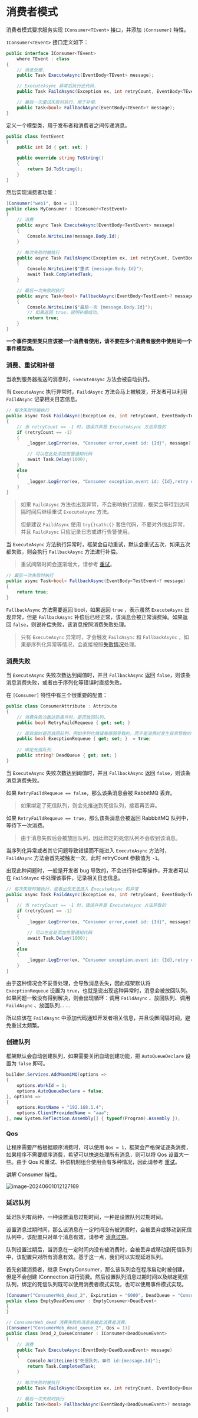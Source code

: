 # 消费者模式

消费者模式要求服务实现 `IConsumer<TEvent>` 接口，并添加 `[Connsumer]` 特性。



`IConsumer<TEvent>` 接口定义如下：

```csharp
public interface IConsumer<TEvent>
    where TEvent : class
{
    // 消息处理.
    public Task ExecuteAsync(EventBody<TEvent> message);

    // ExecuteAsync 异常后执行此代码.
    public Task FaildAsync(Exception ex, int retryCount, EventBody<TEvent>? message);

    // 最后一次重试失败时执行，用于补偿.
    public Task<bool> FallbackAsync(EventBody<TEvent>? message);
}
```



定义一个模型类，用于发布者和消费者之间传递消息。

```csharp
public class TestEvent
{
	public int Id { get; set; }

	public override string ToString()
	{
		return Id.ToString();
	}
}
```



然后实现消费者功能：

```csharp
[Consumer("web1", Qos = 1)]
public class MyConsumer : IConsumer<TestEvent>
{
	// 消费
	public async Task ExecuteAsync(EventBody<TestEvent> message)
	{
		Console.WriteLine(message.Body.Id);
	}

	// 每次失败时被执行
	public async Task FaildAsync(Exception ex, int retryCount, EventBody<TestEvent>? message)
	{
		Console.WriteLine($"重试 {message.Body.Id}");
		await Task.CompletedTask;
	}

	// 最后一次失败时执行
	public async Task<bool> FallbackAsync(EventBody<TestEvent>? message)
	{
		Console.WriteLine($"最后一次 {message.Body.Id}");
        // 如果返回 true，说明补偿成功。
		return true;
	}
}
```



**一个事件类型类只应该被一个消费者使用，请不要在多个消费者服务中使用同一个事件模型类。**



### 消费、重试和补偿

当收到服务器推送的消息时，`ExecuteAsync` 方法会被自动执行。



当 `ExecuteAsync` 执行异常时，`FaildAsync` 方法会马上被触发，开发者可以利用 `FaildAsync` 记录相关日志信息。

```csharp
// 每次失败时被执行
public async Task FaildAsync(Exception ex, int retryCount, EventBody<TestEvent>? message)
{
	// 当 retryCount == -1 时，错误并非是 ExecuteAsync 方法导致的
	if (retryCount == -1)
	{
		_logger.LogError(ex, "Consumer error,event id: {Id}", message?.Id);

		// 可以在此处添加告警通知代码
		await Task.Delay(1000);
	}
	else
	{
		_logger.LogError(ex, "Consumer exception,event id: {Id},retry count: {retryCount}", message!.Id, retryCount);
	}
}
```

> 如果 `FaildAsync` 方法也出现异常，不会影响执行流程，框架会等待到达间隔时间后继续重试 `ExecuteAsync` 方法。
>
> 但是建议 `FaildAsync` 使用 `try{}cathc{}` 套住代码，不要对外抛出异常，并且 `FaildAsync` 只应记录日志或进行告警使用。



当 `ExecuteAsync` 方法执行异常时，框架会自动重试，默认会重试五次，如果五次都失败，则会执行 `FallbackAsync` 方法进行补偿。

> 重试间隔时间会逐渐增大，请参考 [重试](5.retry.md)。

```csharp
// 最后一次失败时执行
public async Task<bool> FallbackAsync(EventBody<TestEvent>? message)
{
	return true;
}
```



`FallbackAsync` 方法需要返回 bool，如果返回 `true` ，表示虽然 `ExecuteAsync` 出现异常，但是 `FallbackAsync` 补偿后已经正常，该消息会被正常消费掉。如果返回 `false`，则说补偿失败，该消息按照消费失败处理。

> 只有 `ExecuteAsync` 异常时，才会触发 `FaildAsync`  和 `FallbackAsync` ，如果是序列化异常等情况，会直接按照[失败情况](#失败情况)处理。



### 消费失败

当 `ExecuteAsync` 失败次数达到阈值时，并且 `FallbackAsync` 返回 `false`，则该条消息消费失败，或者由于序列化等错误时直接失败。



在 `[Consumer]` 特性中有三个很重要的配置：

```csharp
public class ConsumerAttribute : Attribute
{
    // 消费失败次数达到条件时，是否放回队列.
    public bool RetryFaildRequeue { get; set; }

    // 现异常时是否放回队列，例如序列化错误等原因导致的，而不是消费时发生异常导致的.
    public bool ExecptionRequeue { get; set; }  = true;
    
    // 绑定死信队列.
    public string? DeadQueue { get; set; }
}
```



当 `ExecuteAsync` 失败次数达到阈值时，并且 `FallbackAsync` 返回 `false`，则该条消息消费失败。

如果  `RetryFaildRequeue == false`，那么该条消息会被 RabbitMQ 丢弃。

> 如果绑定了死信队列，则会先推送到死信队列，接着再丢弃。

如果 `RetryFaildRequeue == true`，那么该条消息会被返回 RabbbitMQ 队列中，等待下一次消费。

> 由于消息失败后会被放回队列，因此绑定的死信队列不会收到该消息。



当序列化异常或者其它问题导致错误而不能进入 `ExecuteAsync` 方法时，`FaildAsync` 方法会首先被触发一次，此时 retryCount 参数值为 `-1`。

出现此种问题时，一般是开发者 bug 导致的，不会进行补偿等操作，开发者可以在 `FaildAsync` 中处理该事件，记录相关日志信息。

```csharp
// 每次失败时被执行，或者出现无法进入 ExecuteAsync 的异常
public async Task FaildAsync(Exception ex, int retryCount, EventBody<TestEvent>? message)
{
	// 当 retryCount == -1 时，错误并非是 ExecuteAsync 方法导致的
	if (retryCount == -1)
	{
		_logger.LogError(ex, "Consumer error,event id: {Id}", message?.Id);

		// 可以在此处添加告警通知代码
		await Task.Delay(1000);
	}
	else
	{
		_logger.LogError(ex, "Consumer exception,event id: {Id},retry count: {retryCount}", message!.Id, retryCount);
	}
}
```



由于这种情况会不妥善处理，会导致消息丢失，因此框架默认将 `ExecptionRequeue` 设置为 `true`，也就是说出现这种异常时，消息会被放回队列。如果问题一致没有得到解决，则会出现循环：调用 `FaildAsync` 、放回队列、调用 `FaildAsync` 、放回队列... ...

所以应该在 `FaildAsync` 中添加代码通知开发者相关信息，并且设置间隔时间，避免重试太频繁。



### 创建队列

框架默认会自动创建队列，如果需要关闭自动创建功能，把 `AutoQueueDeclare` 设置为 `false` 即可。

```csharp
builder.Services.AddMaomiMQ(options =>
{
	options.WorkId = 1;
	options.AutoQueueDeclare = false;
}, options =>
{
	options.HostName = "192.168.1.4";
	options.ClientProvidedName = "aaa";
}, new System.Reflection.Assembly[] { typeof(Program).Assembly });
```



### Qos

让程序需要严格根据顺序消费时，可以使用 `Qos = 1`，框架会严格保证逐条消费，如果程序不需要顺序消费，希望可以快速处理所有消息，则可以将 Qos 设置大一些。由于 Qos 和重试、补偿机制组合使用会有多种情况，因此请参考 [重试](5.retry.md)。



讲解 Consumer 特性。

![image-20240601012127169](images/image-20240601012127169.png)



### 延迟队列

延迟队列有两种，一种设置消息过期时间，一种是设置队列过期时间。

设置消息过期时间，那么该消息在一定时间没有被消费时，会被丢弃或移动到死信队列中，该配置只对单个消息有效，请参考 [消息过期](2.publisher.md#消息过期)。

队列设置过期后，当消息在一定时间内没有被消费时，会被丢弃或移动到死信队列中，该配置只对所有消息有效。基于这一点，我们可以实现延迟队列。



首先创建消费者，继承 EmptyConsumer，那么该队列会在程序启动时被创建，但是不会创建 IConnection 进行消费。然后设置队列消息过期时间以及绑定死信队列，绑定的死信队列既可以使用消费者模式实现，也可以使用事件模式实现。

```csharp
[Consumer("ConsumerWeb_dead_2", Expiration = "6000", DeadQueue = "ConsumerWeb_dead_queue_2")]
public class EmptyDeadConsumer : EmptyConsumer<DeadEvent>
{
}

// ConsumerWeb_dead 消费失败的消息会被此消费者消费。
[Consumer("ConsumerWeb_dead_queue_2", Qos = 1)]
public class Dead_2_QueueConsumer : IConsumer<DeadQueueEvent>
{
    // 消费
    public Task ExecuteAsync(EventBody<DeadQueueEvent> message)
    {
        Console.WriteLine($"死信队列，事件 id:{message.Id}");
        return Task.CompletedTask;
    }

    // 每次失败时被执行
    public Task FaildAsync(Exception ex, int retryCount, EventBody<DeadQueueEvent>? message) => Task.CompletedTask;

    // 最后一次失败时执行
    public Task<bool> FallbackAsync(EventBody<DeadQueueEvent>? message) => Task.FromResult(false);
}
```



